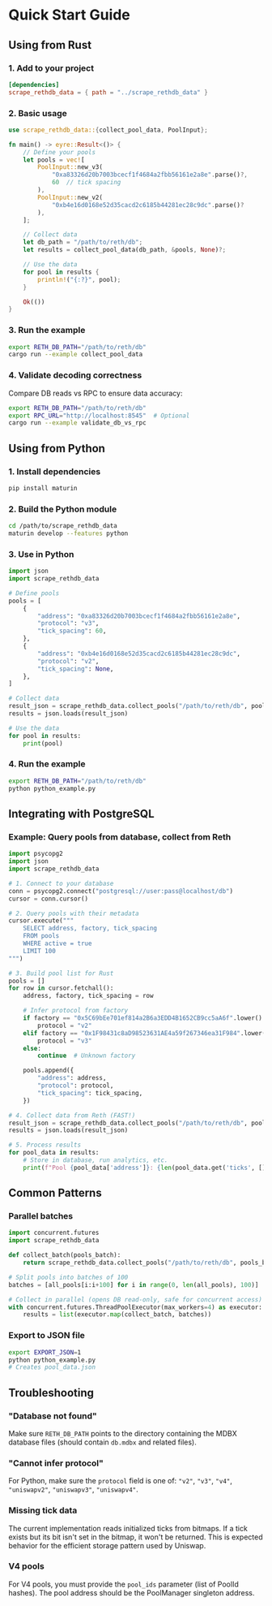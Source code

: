 # Quick Start Guide

## Using from Rust

### 1. Add to your project

```toml
[dependencies]
scrape_rethdb_data = { path = "../scrape_rethdb_data" }
```

### 2. Basic usage

```rust
use scrape_rethdb_data::{collect_pool_data, PoolInput};

fn main() -> eyre::Result<()> {
    // Define your pools
    let pools = vec![
        PoolInput::new_v3(
            "0xa83326d20b7003bcecf1f4684a2fbb56161e2a8e".parse()?,
            60  // tick spacing
        ),
        PoolInput::new_v2(
            "0xb4e16d0168e52d35cacd2c6185b44281ec28c9dc".parse()?
        ),
    ];

    // Collect data
    let db_path = "/path/to/reth/db";
    let results = collect_pool_data(db_path, &pools, None)?;

    // Use the data
    for pool in results {
        println!("{:?}", pool);
    }

    Ok(())
}
```

### 3. Run the example

```bash
export RETH_DB_PATH="/path/to/reth/db"
cargo run --example collect_pool_data
```

### 4. Validate decoding correctness

Compare DB reads vs RPC to ensure data accuracy:

```bash
export RETH_DB_PATH="/path/to/reth/db"
export RPC_URL="http://localhost:8545"  # Optional
cargo run --example validate_db_vs_rpc
```

## Using from Python

### 1. Install dependencies

```bash
pip install maturin
```

### 2. Build the Python module

```bash
cd /path/to/scrape_rethdb_data
maturin develop --features python
```

### 3. Use in Python

```python
import json
import scrape_rethdb_data

# Define pools
pools = [
    {
        "address": "0xa83326d20b7003bcecf1f4684a2fbb56161e2a8e",
        "protocol": "v3",
        "tick_spacing": 60,
    },
    {
        "address": "0xb4e16d0168e52d35cacd2c6185b44281ec28c9dc",
        "protocol": "v2",
        "tick_spacing": None,
    },
]

# Collect data
result_json = scrape_rethdb_data.collect_pools("/path/to/reth/db", pools)
results = json.loads(result_json)

# Use the data
for pool in results:
    print(pool)
```

### 4. Run the example

```bash
export RETH_DB_PATH="/path/to/reth/db"
python python_example.py
```

## Integrating with PostgreSQL

### Example: Query pools from database, collect from Reth

```python
import psycopg2
import json
import scrape_rethdb_data

# 1. Connect to your database
conn = psycopg2.connect("postgresql://user:pass@localhost/db")
cursor = conn.cursor()

# 2. Query pools with their metadata
cursor.execute("""
    SELECT address, factory, tick_spacing
    FROM pools
    WHERE active = true
    LIMIT 100
""")

# 3. Build pool list for Rust
pools = []
for row in cursor.fetchall():
    address, factory, tick_spacing = row

    # Infer protocol from factory
    if factory == "0x5C69bEe701ef814a2B6a3EDD4B1652CB9cc5aA6f".lower():
        protocol = "v2"
    elif factory == "0x1F98431c8aD98523631AE4a59f267346ea31F984".lower():
        protocol = "v3"
    else:
        continue  # Unknown factory

    pools.append({
        "address": address,
        "protocol": protocol,
        "tick_spacing": tick_spacing,
    })

# 4. Collect data from Reth (FAST!)
result_json = scrape_rethdb_data.collect_pools("/path/to/reth/db", pools)
results = json.loads(result_json)

# 5. Process results
for pool_data in results:
    # Store in database, run analytics, etc.
    print(f"Pool {pool_data['address']}: {len(pool_data.get('ticks', []))} ticks")
```

## Common Patterns

### Parallel batches

```python
import concurrent.futures
import scrape_rethdb_data

def collect_batch(pools_batch):
    return scrape_rethdb_data.collect_pools("/path/to/reth/db", pools_batch)

# Split pools into batches of 100
batches = [all_pools[i:i+100] for i in range(0, len(all_pools), 100)]

# Collect in parallel (opens DB read-only, safe for concurrent access)
with concurrent.futures.ThreadPoolExecutor(max_workers=4) as executor:
    results = list(executor.map(collect_batch, batches))
```

### Export to JSON file

```bash
export EXPORT_JSON=1
python python_example.py
# Creates pool_data.json
```

## Troubleshooting

### "Database not found"

Make sure `RETH_DB_PATH` points to the directory containing the MDBX database files (should contain `db.mdbx` and related files).

### "Cannot infer protocol"

For Python, make sure the `protocol` field is one of: `"v2"`, `"v3"`, `"v4"`, `"uniswapv2"`, `"uniswapv3"`, `"uniswapv4"`.

### Missing tick data

The current implementation reads initialized ticks from bitmaps. If a tick exists but its bit isn't set in the bitmap, it won't be returned. This is expected behavior for the efficient storage pattern used by Uniswap.

### V4 pools

For V4 pools, you must provide the `pool_ids` parameter (list of PoolId hashes). The pool address should be the PoolManager singleton address.
